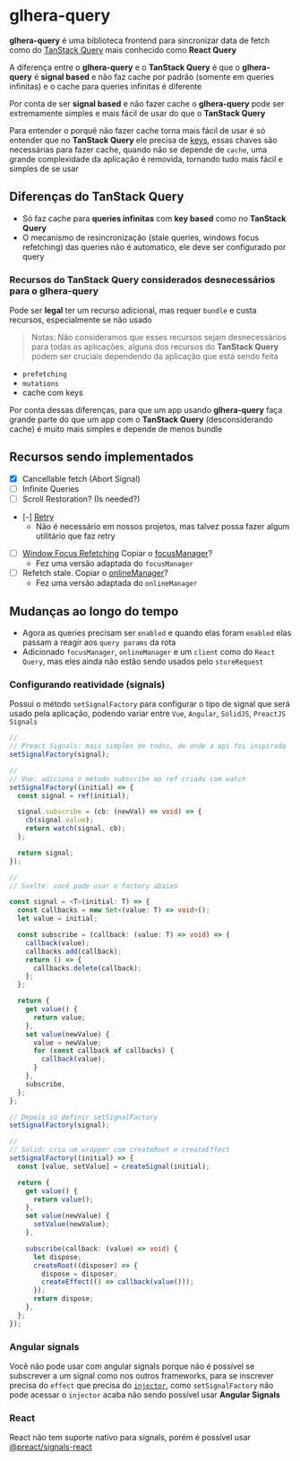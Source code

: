 # glhera-query

**glhera-query** é uma biblioteca frontend para sincronizar data de fetch como do [TanStack Query](https://tanstack.com/query/latest/docs/framework/react/overview) mais conhecido como **React Query**

A diferença entre o **glhera-query** e o **TanStack Query** é que o **glhera-query** é **signal based** e não faz cache por padrão (somente em queries infinitas) e o cache para queries infinitas é diferente

Por conta de ser **signal based** e não fazer cache o **glhera-query** pode ser extremamente simples e mais fácil de usar do que o **TanStack Query**

Para entender o porquê não fazer cache torna mais fácil de usar é só entender que no **TanStack Query** ele precisa de [keys](https://tanstack.com/query/latest/docs/framework/react/guides/query-keys), essas chaves são necessárias para fazer cache, quando não se depende de `cache`, uma grande complexidade da aplicação é removida, tornando tudo mais fácil e simples de se usar

## Diferenças do **TanStack Query**

- Só faz cache para **queries infinitas** com **key based** como no **TanStack Query**
- O mecanismo de resincronização (stale queries, windows focus refetching) das queries não é automatico, ele deve ser configurado por query

### Recursos do **TanStack Query** considerados desnecessários para o **glhera-query**

Pode ser **legal** ter um recurso adicional, mas requer `bundle` e custa recursos, especialmente se não usado

> Notas: Não consideramos que esses recursos sejam desnecessários para todas as aplicações, alguns dos recursos do **TanStack Query** podem ser cruciais dependendo da aplicação que está sendo feita

- `prefetching`
- `mutations`
- cache com keys

Por conta dessas diferenças, para que um app usando **glhera-query** faça grande parte do que um app com o **TanStack Query** (desconsiderando cache) é muito mais simples e depende de menos bundle

## Recursos sendo implementados

- [x] Cancellable fetch (Abort Signal)
- [ ] Infinite Queries
- [ ] Scroll Restoration? (Is needed?)
- [-] [Retry](https://tanstack.com/query/latest/docs/framework/react/guides/query-retries)
  - Não é necessário em nossos projetos, mas talvez possa fazer algum utilitário que faz retry
- [ ] [Window Focus Refetching](https://tanstack.com/query/latest/docs/framework/react/guides/window-focus-refetching) Copiar o [focusManager](https://tanstack.com/query/latest/docs/reference/focusManager)?
  - Fez uma versão adaptada do `focusManager`
- [ ] Refetch stale. Copiar o [onlineManager](https://tanstack.com/query/latest/docs/reference/onlineManager)?
  - Fez uma versão adaptada do `onlineManager`

## Mudanças ao longo do tempo

- Agora as queries precisam ser `enabled` e quando elas foram `enabled` elas passam a reagir aos `query params` da rota
- Adicionado `focusManager`, `onlineManager` e um `client` como do `React Query`, mas eles ainda não estão sendo usados pelo `storeRequest`

### Configurando reatividade (signals)

Possui o método `setSignalFactory` para configurar o tipo de signal que será usado pela aplicação, podendo variar entre `Vue`, `Angular`, `SolidJS`, `PreactJS Signals`

```ts
//
// Preact Signals: mais simples de todos, de onde a api foi inspirada
setSignalFactory(signal);

//
// Vue: adiciona o método subscribe ao ref criado com watch
setSignalFactory((initial) => {
  const signal = ref(initial);

  signal.subscribe = (cb: (newVal) => void) => {
    cb(signal.value);
    return watch(signal, cb);
  };

  return signal;
});

//
// Svelte: você pode usar o factory abaixo

const signal = <T>(initial: T) => {
  const callbacks = new Set<(value: T) => void>();
  let value = initial;

  const subscribe = (callback: (value: T) => void) => {
    callback(value);
    callbacks.add(callback);
    return () => {
      callbacks.delete(callback);
    };
  };

  return {
    get value() {
      return value;
    },
    set value(newValue) {
      value = newValue;
      for (const callback of callbacks) {
        callback(value);
      }
    },
    subscribe,
  };
};

// Depois só definir setSignalFactory
setSignalFactory(signal);

//
// Solid: cria um wrapper com createRoot e createEffect
setSignalFactory((initial) => {
  const [value, setValue] = createSignal(initial);

  return {
    get value() {
      return value();
    },
    set value(newValue) {
      setValue(newValue);
    },

    subscribe(callback: (value) => void) {
      let dispose;
      createRoot((disposer) => {
        dispose = disposer;
        createEffect(() => callback(value()));
      });
      return dispose;
    },
  };
});
```

### Angular signals

Você não pode usar com angular signals porque não é possível se subscrever a um signal como nos outros frameworks, para se inscrever precisa do `effect` que precisa do [`injector`](https://angular.dev/guide/signals#injection-context), como `setSignalFactory` não pode acessar o `injector` acaba não sendo possível usar **Angular Signals**

### React

React não tem suporte nativo para signals, porém é possível usar [@preact/signals-react](https://www.npmjs.com/package/@preact/signals-react)
